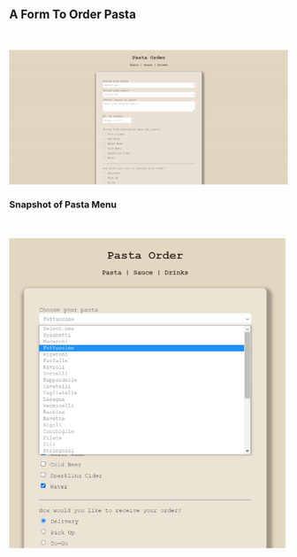 <p align="center">
    <h2>A Form To Order Pasta</h2> <br><br>
    <img src="./media/pasta-order-form.gif" width="600" />
    <h3>Snapshot of Pasta Menu</h3> <br><br>
    <img src="./media/pasta-menu.jpg" width="500" />

</p>
